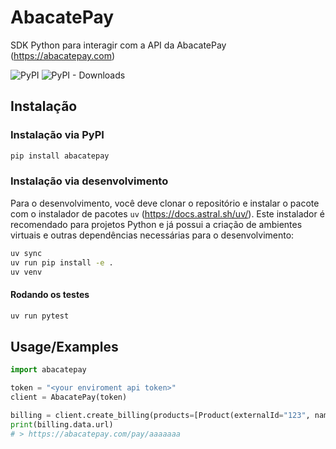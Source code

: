 # AbacatePay
SDK Python para interagir com a API da AbacatePay (https://abacatepay.com)

![PyPI](https://img.shields.io/pypi/v/abacatepay?label=pypi%20package)
![PyPI - Downloads](https://img.shields.io/pypi/dm/abacatepay)
## Instalação

### Instalação via PyPI
```bash
pip install abacatepay
```

### Instalação via desenvolvimento

Para o desenvolvimento, você deve clonar o repositório e instalar o pacote com o instalador de pacotes `uv` (https://docs.astral.sh/uv/). Este instalador é recomendado para projetos Python e já possui a criação de ambientes virtuais e outras dependências necessárias para o desenvolvimento:

```bash
uv sync
uv run pip install -e .
uv venv
```

#### Rodando os testes

```bash
uv run pytest
```


## Usage/Examples

```python
import abacatepay

token = "<your enviroment api token>"
client = AbacatePay(token)

billing = client.create_billing(products=[Product(externalId="123", name="Teste", quantity=1, price=101, description="Teste")], returnURL="https://abacatepay.com", completionUrl="https://abacatepay.com")
print(billing.data.url)
# > https://abacatepay.com/pay/aaaaaaa
```